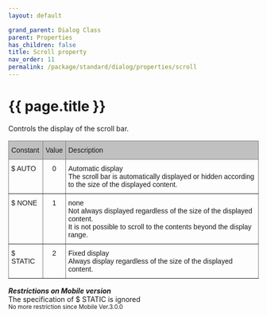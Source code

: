 ```yaml
---
layout: default

grand_parent: Dialog Class
parent: Properties
has_children: false
title: Scroll property
nav_order: 11
permalink: /package/standard/dialog/properties/scroll
---
```

# {{ page.title }}

Controls the display of the scroll bar.

<style type="text/css">
.tg  {border-collapse:collapse;border-spacing:0;}
.tg td{border-color:black;border-style:solid;border-width:1px;font-family:Arial, sans-serif;font-size:14px;
  overflow:hidden;padding:10px 5px;word-break:normal;}
.tg th{border-color:black;border-style:solid;border-width:1px;font-family:Arial, sans-serif;font-size:14px;
  font-weight:normal;overflow:hidden;padding:10px 5px;word-break:normal;}
.tg .tg-34fe{background-color:#c0c0c0;border-color:inherit;text-align:center;vertical-align:top}
.tg .tg-c3ow{border-color:inherit;text-align:center;vertical-align:top}
.tg .tg-llyw{background-color:#c0c0c0;border-color:inherit;text-align:left;vertical-align:top}
.tg .tg-0pky{border-color:inherit;text-align:left;vertical-align:top}
</style>
<table class="tg">
<thead>
  <tr>
    <th class="tg-llyw">Constant</th>
    <th class="tg-34fe">Value</th>
    <th class="tg-llyw">Description</th>
  </tr>
</thead>
<tbody>
  <tr>
    <td class="tg-0pky">$ AUTO</td>
    <td class="tg-c3ow">0</td>
    <td class="tg-0pky">Automatic display<br>The scroll bar is automatically displayed or hidden according to the size of the displayed content.</td>
  </tr>
  <tr>
    <td class="tg-0pky">$ NONE</td>
    <td class="tg-c3ow">1</td>
    <td class="tg-0pky">none<br>Not always displayed regardless of the size of the displayed content.<br>It is not possible to scroll to the contents beyond the display range.</td>
  </tr>
  <tr>
    <td class="tg-0pky">$ STATIC</td>
    <td class="tg-c3ow">2</td>
    <td class="tg-0pky">Fixed display<br>Always display regardless of the size of the displayed content.</td>
  </tr>
</tbody>
</table>

***Restrictions on Mobile version***<br>
The specification of $ STATIC is ignored<br>
<small> No more restriction since Mobile Ver.3.0.0